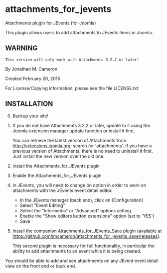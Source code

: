 attachments_for_jevents
=======================

Attachments plugin for JEvents (for Joomla)

This plugin allows users to add attachments to JEvents items in Joomla.

WARNING
-------

    This version will only work with Attachments 3.2.2 or later!

By Jonathan M. Cameron

Created February 20, 2015

For License/Copying information, please see the file LICENSE.txt


INSTALLATION
------------

0. Backup your site!

1. If you do not have Attachments 3.2.2 or later, update to it using the
   Joomla extension manager update function or install it first.

   You can retrieve the latest version of Attachments from
   http://extensions.joomla.org; search for 'attachments'.  If you have a
   previous version of Attachments, there is no need to uninstall it
   first. Just install the new version over the old one.

2. Install the Attachments_for_JEvents plugin

3. Enable the Attachments_for_JEvents plugin

4. In JEvents, you will need to change on option in order to work on
   attachments with the JEvents event detail editor.   

    * In the JEvents manager (back end), click on [Configuration]
    * Select "Event Editing"
    * Select the "Intermedia" or "Advanced" options setting
    * Enable the "Show editors button extensions" option (set to 'YES')
    * Save

5. Install the companion Attachments_for_JEvents_Save plugin (available at
   https://github.com/jmcameron/attachments_for_jevents_save/releases).

   This second plugin is necessary for full functionality, in particular the
   ability to add attachments to an event while it is being created.

You should be able to add and see attachments on any JEvent event detail view
on the front end or back end.

